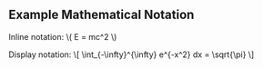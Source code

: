 <html>
<head>
  <title>MathJax Example</title>
  <!-- Load MathJax from CDN -->
  <script src="https://polyfill.io/v3/polyfill.min.js?features=es6"></script>
  <script id="MathJax-script" async src="https://cdn.jsdelivr.net/npm/mathjax@3/es5/tex-mml-chtml.js"></script>
</head>
<body>

<h2>Example Mathematical Notation</h2>

<!-- Example using inline LaTeX notation -->
<p>Inline notation: \( E = mc^2 \)</p>

<!-- Example using display LaTeX notation -->
<p>Display notation: \[ \int_{-\infty}^{\infty} e^{-x^2} dx = \sqrt{\pi} \]</p>

</body>
</html>
